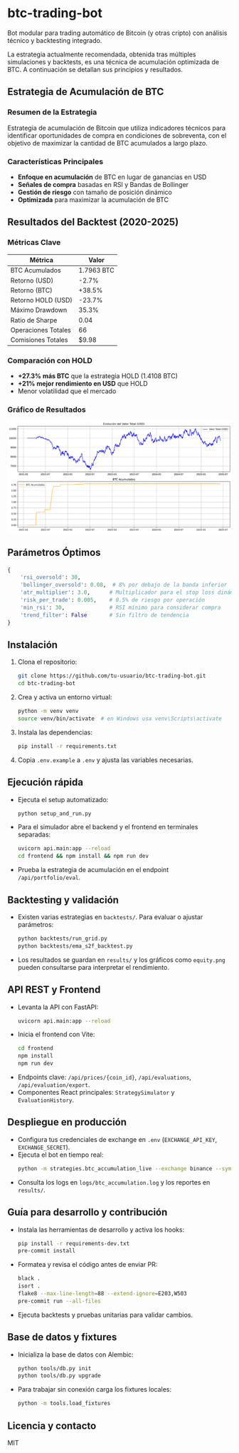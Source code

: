 # btc-trading-bot

Bot modular para trading automático de Bitcoin (y otras cripto) con análisis técnico y backtesting integrado.

La estrategia actualmente recomendada, obtenida tras múltiples simulaciones y backtests, es una técnica de acumulación optimizada de BTC. A continuación se detallan sus principios y resultados.

## Estrategia de Acumulación de BTC

### Resumen de la Estrategia

Estrategia de acumulación de Bitcoin que utiliza indicadores técnicos para identificar oportunidades de compra en condiciones de sobreventa, con el objetivo de maximizar la cantidad de BTC acumulados a largo plazo.

### Características Principales

- **Enfoque en acumulación** de BTC en lugar de ganancias en USD
- **Señales de compra** basadas en RSI y Bandas de Bollinger
- **Gestión de riesgo** con tamaño de posición dinámico
- **Optimizada** para maximizar la acumulación de BTC

## Resultados del Backtest (2020-2025)

### Métricas Clave

| Métrica | Valor |
|---------|-------|
| BTC Acumulados | 1.7963 BTC |
| Retorno (USD) | -2.7% |
| Retorno (BTC) | +38.5% |
| Retorno HOLD (USD) | -23.7% |
| Máximo Drawdown | 35.3% |
| Ratio de Sharpe | 0.04 |
| Operaciones Totales | 66 |
| Comisiones Totales | $9.98 |

### Comparación con HOLD

- **+27.3% más BTC** que la estrategia HOLD (1.4108 BTC)
- **+21% mejor rendimiento en USD** que HOLD
- Menor volatilidad que el mercado

### Gráfico de Resultados

![BTC Accumulation Results](btc_accumulation_results.png)

## Parámetros Óptimos

```python
{
    'rsi_oversold': 30,
    'bollinger_oversold': 0.08,  # 8% por debajo de la banda inferior
    'atr_multiplier': 3.0,      # Multiplicador para el stop loss dinámico
    'risk_per_trade': 0.005,    # 0.5% de riesgo por operación
    'min_rsi': 30,              # RSI mínimo para considerar compra
    'trend_filter': False       # Sin filtro de tendencia
}
```

## Instalación

1. Clona el repositorio:
   ```bash
   git clone https://github.com/tu-usuario/btc-trading-bot.git
   cd btc-trading-bot
   ```
2. Crea y activa un entorno virtual:
   ```bash
   python -m venv venv
   source venv/bin/activate  # en Windows usa venv\Scripts\activate
   ```
3. Instala las dependencias:
   ```bash
   pip install -r requirements.txt
   ```
4. Copia `.env.example` a `.env` y ajusta las variables necesarias.

## Ejecución rápida

- Ejecuta el setup automatizado:
  ```bash
  python setup_and_run.py
  ```
- Para el simulador abre el backend y el frontend en terminales separadas:
  ```bash
  uvicorn api.main:app --reload
  cd frontend && npm install && npm run dev
  ```
- Prueba la estrategia de acumulación en el endpoint `/api/portfolio/eval`.

## Backtesting y validación

- Existen varias estrategias en `backtests/`. Para evaluar o ajustar parámetros:
  ```bash
  python backtests/run_grid.py
  python backtests/ema_s2f_backtest.py
  ```
- Los resultados se guardan en `results/` y los gráficos como `equity.png` pueden consultarse para interpretar el rendimiento.

## API REST y Frontend

- Levanta la API con FastAPI:
  ```bash
  uvicorn api.main:app --reload
  ```
- Inicia el frontend con Vite:
  ```bash
  cd frontend
  npm install
  npm run dev
  ```
- Endpoints clave: `/api/prices/{coin_id}`, `/api/evaluations`, `/api/evaluation/export`.
- Componentes React principales: `StrategySimulator` y `EvaluationHistory`.

## Despliegue en producción

- Configura tus credenciales de exchange en `.env` (`EXCHANGE_API_KEY`, `EXCHANGE_SECRET`).
- Ejecuta el bot en tiempo real:
  ```bash
  python -m strategies.btc_accumulation_live --exchange binance --symbol BTC/USDT --initial-usd 1000
  ```
- Consulta los logs en `logs/btc_accumulation.log` y los reportes en `results/`.

## Guía para desarrollo y contribución

- Instala las herramientas de desarrollo y activa los hooks:
  ```bash
  pip install -r requirements-dev.txt
  pre-commit install
  ```
- Formatea y revisa el código antes de enviar PR:
  ```bash
  black .
  isort .
  flake8 --max-line-length=88 --extend-ignore=E203,W503
  pre-commit run --all-files
  ```
- Ejecuta backtests y pruebas unitarias para validar cambios.

## Base de datos y fixtures

- Inicializa la base de datos con Alembic:
  ```bash
  python tools/db.py init
  python tools/db.py upgrade
  ```
- Para trabajar sin conexión carga los fixtures locales:
  ```bash
  python -m tools.load_fixtures
  ```

## Licencia y contacto

MIT
